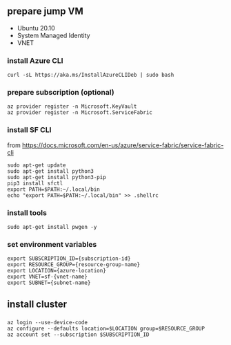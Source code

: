 ## prepare jump VM

- Ubuntu 20.10
- System Managed Identity
- VNET

### install Azure CLI

```
curl -sL https://aka.ms/InstallAzureCLIDeb | sudo bash
```

### prepare subscription (optional)

```
az provider register -n Microsoft.KeyVault
az provider register -n Microsoft.ServiceFabric
```

### install SF CLI

from https://docs.microsoft.com/en-us/azure/service-fabric/service-fabric-cli

```
sudo apt-get update
sudo apt-get install python3
sudo apt-get install python3-pip
pip3 install sfctl
export PATH=$PATH:~/.local/bin
echo "export PATH=$PATH:~/.local/bin" >> .shellrc
```

### install tools

```
sudo apt-get install pwgen -y
```

### set environment variables

```
export SUBSCRIPTION_ID={subscription-id}
export RESOURCE_GROUP={resource-group-name}
export LOCATION={azure-location}
export VNET=sf-{vnet-name}
export SUBNET={subnet-name}
```

## install cluster

###

```
az login --use-device-code
az configure --defaults location=$LOCATION group=$RESOURCE_GROUP
az account set --subscription $SUBSCRIPTION_ID
```